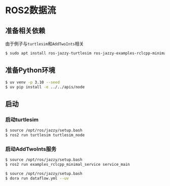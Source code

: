 # ROS2数据流

## 准备相关依赖
由于例子与`turtlesim`和`AddTwoInts`相关
```bash
$ sudo apt install ros-jazzy-turtlesim ros-jazzy-examples-rclcpp-minimal-service
```

## 准备Python环境
```bash
$ uv venv -p 3.10 --seed
$ uv pip install -e ../../apis/node
```

## 启动
### 启动turtlesim
```bash
$ source /opt/ros/jazzy/setup.bash
$ ros2 run turtlesim turtlesim_node
```
### 启动AddTwoInts服务
```bash
$ source /opt/ros/jazzy/setup.bash
$ ros2 run examples_rclcpp_minimal_service service_main
```

```bash
$ source /opt/ros/jazzy/setup.bash
$ dora run dataflow.yml --uv
```
